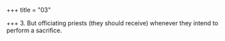+++
title = "03"

+++
3. But officiating priests (they should receive) whenever they intend to perform a sacrifice.
